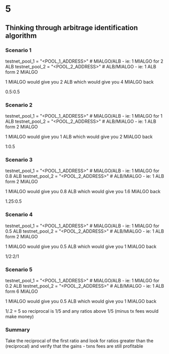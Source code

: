 # 5

## Thinking through arbitrage identification algorithm

### Scenario 1

testnet_pool_1 = "<POOL_1_ADDRESS>"  # MIALGO/ALB - ie: 1 MIALGO for 2 ALB
testnet_pool_2 = "<POOL_2_ADDRESS>"  # ALB/MIALGO - ie: 1 ALB form 2 MIALGO

1 MIALGO would give you 2 ALB which would give you 4 MIALGO back

0.5:0.5

### Scenario 2

testnet_pool_1 = "<POOL_1_ADDRESS>"  # MIALGO/ALB - ie: 1 MIALGO for 1 ALB
testnet_pool_2 = "<POOL_2_ADDRESS>"  # ALB/MIALGO - ie: 1 ALB form 2 MIALGO

1 MIALGO would give you 1 ALB which would give you 2 MIALGO back

1:0.5

### Scenario 3

testnet_pool_1 = "<POOL_1_ADDRESS>"  # MIALGO/ALB - ie: 1 MIALGO for 0.8 ALB
testnet_pool_2 = "<POOL_2_ADDRESS>"  # ALB/MIALGO - ie: 1 ALB form 2 MIALGO

1 MIALGO would give you 0.8 ALB which would give you 1.6 MIALGO back

1.25:0.5


### Scenario 4

testnet_pool_1 = "<POOL_1_ADDRESS>"  # MIALGO/ALB - ie: 1 MIALGO for 0.5 ALB
testnet_pool_2 = "<POOL_2_ADDRESS>"  # ALB/MIALGO - ie: 1 ALB form 2 MIALGO

1 MIALGO would give you 0.5 ALB which would give you 1 MIALGO back

1/2:2/1


### Scenario 5

testnet_pool_1 = "<POOL_1_ADDRESS>"  # MIALGO/ALB - ie: 1 MIALGO for 0.2 ALB
testnet_pool_2 = "<POOL_2_ADDRESS>"  # ALB/MIALGO - ie: 1 ALB form 6 MIALGO

1 MIALGO would give you 0.5 ALB which would give you 1 MIALGO back

1/.2 = 5 so reciprocal is 1/5 and any ratios above 1/5 (minus tx fees would make money)

### Summary

Take the reciprocal of the first ratio and look for ratios greater than the (reciprocal) and verify that the gains - txns fees are still profitable
